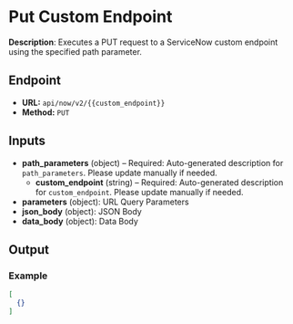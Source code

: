 # Put Custom Endpoint

**Description**: Executes a PUT request to a ServiceNow custom endpoint using the specified path parameter.

## Endpoint

- **URL:** `api/now/v2/{{custom_endpoint}}`
- **Method:** `PUT`
## Inputs

- **path_parameters** (object) – Required: Auto-generated description for `path_parameters`. Please update manually if needed.
  - **custom_endpoint** (string) – Required: Auto-generated description for `custom_endpoint`. Please update manually if needed.
- **parameters** (object): URL Query Parameters
- **json_body** (object): JSON Body
- **data_body** (object): Data Body
## Output

### Example

```json
[
  {}
]
```